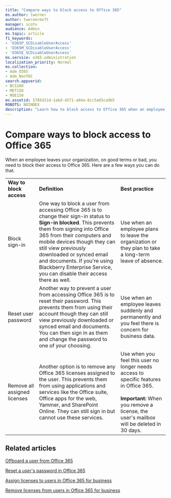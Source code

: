 ```yaml
---
title: "Compare ways to block access to Office 365"
ms.author: twerner
author: twernermsft
manager: scotv
audience: Admin
ms.topic: article
f1_keywords:
- 'O365P_SCDisableUserAccess'
- 'O365M_SCDisableUserAccess'
- 'O365E_SCDisableUserAccess'
ms.service: o365-administration
localization_priority: Normal
ms.collection: 
- Adm_O365
- Adm_NonTOC
search.appverid:
- BCS160
- MET150
- MOE150
ms.assetid: 5785d21d-1abd-4571-a04a-8cc5a65ca9b5
ROBOTS: NOINDEX
description: "Learn how to block access to Office 365 when an employee leaves your organization."
---
```


# Compare ways to block access to Office 365

When an employee leaves your organization, on good terms or bad, you need to block their access to Office 365. Here are a few ways you can do that.
  
||||
|:-----|:-----|:-----|
|**Way to block access** <br/> |**Definition** <br/> |**Best practice** <br/> |
|Block sign-in  <br/> |One way to block a user from accessing Office 365 is to change their sign-in status to **Sign-in blocked**. This prevents them from signing into Office 365 from their computers and mobile devices though they can still view previously downloaded or synced email and documents. If you're using Blackberry Enterprise Service, you can disable their access there as well.  <br/> |Use when an employee plans to leave the organization or they plan to take a long-term leave of absence.  <br/> |
|Reset user password  <br/> |Another way to prevent a user from accessing Office 365 is to reset their password. This prevents them from using their account though they can still view previously downloaded or synced email and documents. You can then sign in as them and change the password to one of your choosing.  <br/> |Use when an employee leaves suddenly and permanently and you feel there is concern for business data.  <br/> |
|Remove all assigned licenses  <br/> |Another option is to remove any Office 365 licenses assigned to the user. This prevents them from using applications and services like the Office suite, Office apps for the web, Yammer, and SharePoint Online. They can still sign in but cannot use these services.  <br/> |Use when you feel this user no longer needs access to specific features in Office 365.  <br/> <br> **Important:** When you remove a license, the user's mailbox will be deleted in 30 days.
   
## Related articles

[Offboard a user from Office 365](../add-users/remove-former-employee.md)
    
[Reset a user's password in Office 365](../add-users/reset-passwords.md)
    
[Assign licenses to users in Office 365 for business](../manage/assign-licenses-to-users.md)
    
[Remove licenses from users in Office 365 for business](../manage/remove-licenses-from-users.md)
    

